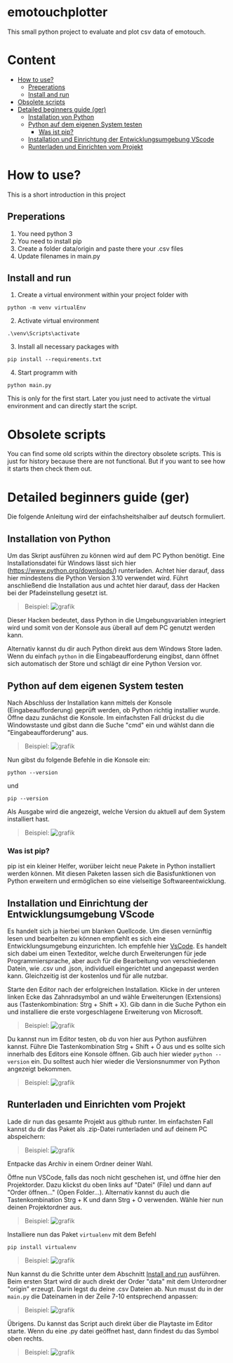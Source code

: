 # emotouchplotter
This small python project to evaluate and plot csv data of emotouch.

# Content
- [How to use?](#how-to-use)
  - [Preperations](#preperations)
  - [Install and run](#install-and-run)
- [Obsolete scripts](#obsolete-scripts)
- [Detailed beginners guide (ger)](#detailed-beginners-guide)
  - [Installation von Python](#installation-von-python)
  - [Python auf dem eigenen System testen](#python-auf-dem-system-testen)
    - [Was ist pip?](#was-ist-pip)
  - [Installation und Einrichtung der Entwicklungsumgebung VScode](#installation-vscode)
  - [Runterladen und Einrichten vom Projekt](#einrichten-projekt)

# How to use?<a name="how-to-use"></a>
This is a short introduction in this project

## Preperations<a name="preperations"></a>
1. You need python 3
2. You need to install pip
3. Create a folder data/origin and paste there your .csv files
4. Update filenames in main.py

## Install and run<a name="install-and-run"></a>
1. Create a virtual environment within your project folder with
```
python -m venv virtualEnv
```
2. Activate virtual environment
```
.\venv\Scripts\activate
```
3. Install all necessary packages with 
```
pip install --requirements.txt
```
4. Start programm with
```
python main.py
```

This is only for the first start. Later you just need to activate the virtual environment and can directly start the script.

# Obsolete scripts<a name="obsolete-scripts"></a>
You can find some old scripts within the directory obsolete scripts. This is just for history because there are not functional. But if you want to see how it starts then check them out.

# Detailed beginners guide (ger)<a name="detailed-beginners-guide"></a>
Die folgende Anleitung wird der einfachsheitshalber auf deutsch formuliert.

## Installation von Python<a name="installation-von-python"></a>
Um das Skript ausführen zu können wird auf dem PC Python benötigt. Eine Installationsdatei für Windows lässt sich hier (https://www.python.org/downloads/) runterladen.
Achtet hier darauf, dass hier mindestens die Python Version 3.10 verwendet wird. 
Führt anschließend die Installation aus und achtet hier darauf, dass der Hacken bei der Pfadeinstellung gesetzt ist.
> Beispiel:
> ![grafik](https://github.com/LexQzim/emotouchplotter/assets/12845370/d5e645f2-fd25-4146-9f87-797b015708b0)

Dieser Hacken bedeutet, dass Python in die Umgebungsvariablen integriert wird und somit von der Konsole aus überall auf dem PC genutzt werden kann. 

Alternativ kannst du dir auch Python direkt aus dem Windows Store laden. Wenn du einfach `python` in die Eingabeaufforderung eingibst, dann öffnet sich automatisch der Store und schlägt dir eine Python Version vor.

## Python auf dem eigenen System testen<a name="python-auf-dem-system-testen"></a>
Nach Abschluss der Installation kann mittels der Konsole (Eingabeaufforderung) geprüft werden, ob Python richtig installier wurde. 
Öffne dazu zunächst die Konsole. Im einfachsten Fall drückst du die Windowstaste und gibst dann die Suche "cmd" ein und wählst dann die "Eingabeaufforderung" aus.

> Beispiel:
> ![grafik](https://github.com/LexQzim/emotouchplotter/assets/12845370/4ef317fc-0bd6-402a-864b-e9cbd1e9e108)

Nun gibst du folgende Befehle in die Konsole ein:
```
python --version
```
und
```
pip --version
```
Als Ausgabe wird die angezeigt, welche Version du aktuell auf dem System installiert hast.

> Beispiel:
> ![grafik](https://github.com/LexQzim/emotouchplotter/assets/12845370/f59a695b-f1df-4347-a888-1e386409e2af)

### Was ist pip?<a name="was-ist-pip"></a>
pip ist ein kleiner Helfer, worüber leicht neue Pakete in Python installiert werden können. Mit diesen Paketen lassen sich die Basisfunktionen von Python erweitern und ermöglichen so eine vielseitige Softwareentwicklung.

## Installation und Einrichtung der Entwicklungsumgebung VScode<a name="installation-vscode"></a>
Es handelt sich ja hierbei um blanken Quellcode. Um diesen vernünftig lesen und bearbeiten zu können empfiehlt es sich eine Entwicklungsumgebung einzurichten. Ich empfehle hier [VsCode](https://code.visualstudio.com/). Es handelt sich dabei um einen Texteditor, welche durch Erweiterungen für jede Programmiersprache, aber auch für die Bearbeitung von verschiedenen Datein, wie .csv und .json, individuell eingerichtet und angepasst werden kann. Gleichzeitig ist der kostenlos und für alle nutzbar. 

Starte den Editor nach der erfolgreichen Installation. Klicke in der unteren linken Ecke das Zahnradsymbol an und wähle Erweiterungen (Extensions) aus (Tastenkombination: Strg + Shift + X). Gib dann in die Suche Python ein und installiere die erste vorgeschlagene Erweiterung von Microsoft.

> Beispiel:
> ![grafik](https://github.com/LexQzim/emotouchplotter/assets/12845370/f9ea91cc-b64d-4a51-b730-5dce8012bf6d)

Du kannst nun im Editor testen, ob du von hier aus Python ausführen kannst. Führe Die Tastenkombination Strg + Shift + Ö aus und es sollte sich innerhalb des Editors eine Konsole öffnen. Gib auch hier wieder `python --version` ein. Du solltest auch hier wieder die Versionsnummer von Python angezeigt bekommen.

> Beispiel:
> ![grafik](https://github.com/LexQzim/emotouchplotter/assets/12845370/34f9ab68-e999-410a-bb62-48227206fa82)

## Runterladen und Einrichten vom Projekt<a name="einrichten-projekt"></a>
Lade dir nun das gesamte Projekt aus github runter. Im einfachsten Fall kannst du dir das Paket als .zip-Datei runterladen und auf deinem PC abspeichern:
> Beispiel:
> ![grafik](https://github.com/LexQzim/emotouchplotter/assets/12845370/edbd2659-f389-4c2e-b5c0-3e3e6f642d72)

Entpacke das Archiv in einem Ordner deiner Wahl.

Öffne nun VSCode, falls das noch nicht geschehen ist, und öffne hier den Projektorder. Dazu klickst du oben links auf "Datei" (File) und dann auf "Order öffnen..." (Open Folder...). Alternativ kannst du auch die Tastenkombination Strg + K und dann Strg + O verwenden. Wähle hier nun deinen Projektordner aus. 

> Beispiel:
> ![grafik](https://github.com/LexQzim/emotouchplotter/assets/12845370/c36d04cb-2736-420a-8ea7-8aa4a0c4aed2)

Installiere nun das Paket `virtualenv` mit dem Befehl
```
pip install virtualenv
```

> Beispiel:
> ![grafik](https://github.com/LexQzim/emotouchplotter/assets/12845370/69e61431-9bfc-40f8-a202-dc7314dc9c84)

Nun kannst du die Schritte unter dem Abschnitt [Install and run](#install-and-run) ausführen. 
Beim ersten Start wird dir auch direkt der Order "data" mit dem Unterordner "origin" erzeugt. Darin legst du deine .csv Dateien ab. Nun musst du in der `main.py` die Dateinamen in der Zeile 7-10 entsprechend anpassen:

> Beispiel:
> ![grafik](https://github.com/LexQzim/emotouchplotter/assets/12845370/2378e02e-a4b5-4e77-850c-c88d730a86e4)

Übrigens. Du kannst das Script auch direkt über die Playtaste im Editor starte. Wenn du eine .py datei geöffnet hast, dann findest du das Symbol oben rechts. 
> Beispiel:
> ![grafik](https://github.com/LexQzim/emotouchplotter/assets/12845370/9ef307b3-3aad-4fa4-b4b7-2d502c5abf84)



